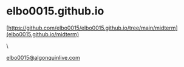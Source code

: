 # elbo0015.github.io
[https://github.com/elbo0015/elbo0015.github.io/tree/main/midterm](elbo0015.github.io/midterm) 




















































































































































































































































































































































\

elbo0015@algonquinlive.com
